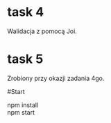 # task 4
Walidacja z pomocą Joi.

# task 5 
Zrobiony przy okazji zadania 4go.

#Start

npm install\
npm start
